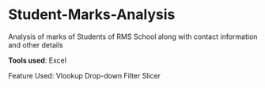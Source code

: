 # Student-Marks-Analysis
Analysis of marks of Students of RMS School along with contact information and other details

**Tools used**:
Excel

Feature Used:
Vlookup
Drop-down
Filter
Slicer
